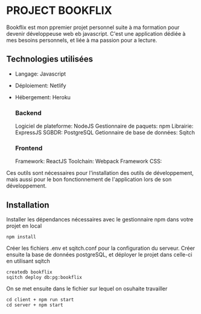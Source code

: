 # PROJECT BOOKFLIX
Bookflix est mon ppremier projet personnel suite à ma formation pour devenir développeuse web eb javascript.
C'est une application dédiée à mes besoins personnels, et liée à ma passion pour a lecture. 

## Technologies utilisées

- Langage: Javascript
- Déploiement: Netlify
- Hébergement: Heroku
  
    ### Backend
    Logiciel de plateforme: NodeJS
    Gestionnaire de paquets: npm
    Librairie: ExpressJS
    SGBDR: PostgreSQL
    Getionnaire de base de données: Sqitch

    ### Frontend 
    Framework: ReactJS
    Toolchain: Webpack
    Framework CSS:

Ces outils sont nécessaires pour l'installation des outils de développement, mais aussi pour le bon fonctionnement de l'application lors de son développement.

## Installation
Installer les dépendances nécessaires avec le gestionnaire npm dans votre projet en local
    
    npm install

Créer les fichiers .env et sqitch.conf pour la configuration du serveur.
Créer ensuite la base de données postgreSQL, et déployer le projet dans celle-ci en utilisant sqitch

    createdb bookflix
    sqitch deploy db:pg:bookflix

On se met ensuite dans le fichier sur lequel on osuhaite travailler 

    cd client + npm run start
    cd server + npm start